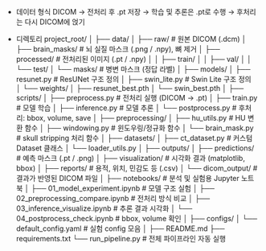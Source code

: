 - 데이터 형식 
DICOM → 전처리 후 .pt 저장 → 학습 및 추론은 .pt로 수행 → 후처리는 다시 DICOM에 얹기

- 디렉토리 
project_root/
│
├── data/
│   ├── raw/                    # 원본 DICOM (.dcm)
│   ├── brain_masks/            # 뇌 실질 마스크 (.png / .npy), 뼈 제거
│   ├── processed/              # 전처리된 이미지 (.pt / .npy)
│   │   ├── train/
│   │   ├── val/
│   │   └── test/
│   └── masks/                  # 병변 마스크 (정답 라벨)
│
├── models/
│   ├── resunet.py              # ResUNet 구조 정의
│   ├── swin_lite.py            # Swin Lite 구조 정의
│   └── weights/
│       ├── resunet_best.pth
│       └── swin_best.pth
│
├── scripts/
│   ├── preprocess.py           # 전처리 실행 (DICOM → .pt)
│   ├── train.py                # 모델 학습
│   ├── inference.py            # 모델 추론
│   └── postprocess.py          # 후처리: bbox, volume, save
│
├── preprocessing/
│   ├── hu_utils.py             # HU 변환 함수
│   ├── windowing.py            # 윈도우링/정규화 함수
│   └── brain_mask.py           # skull stripping 처리 함수
│
├── datasets/
│   ├── ct_dataset.py           # 커스텀 Dataset 클래스
│   └── loader_utils.py
│
├── outputs/
│   ├── predictions/            # 예측 마스크 (.pt / .png)
│   ├── visualization/          # 시각화 결과 (matplotlib, bbox)
│   ├── reports/                # 용적, 위치, 민감도 등 (.csv)
│   └── dicom_output/           # 결과가 반영된 DICOM 파일
│
├── notebooks/                  # 분석 및 실험용 Jupyter 노트북
│   ├── 01_model_experiment.ipynb       # 모델 구조 실험
│   ├── 02_preprocessing_compare.ipynb  # 전처리 방식 비교
│   ├── 03_inference_visualize.ipynb    # 추론 결과 시각화
│   └── 04_postprocess_check.ipynb      # bbox, volume 확인
│
├── configs/
│   └── default_config.yaml     # 실험 config 모음
│
├── README.md
├── requirements.txt
└── run_pipeline.py             # 전체 파이프라인 자동 실행

